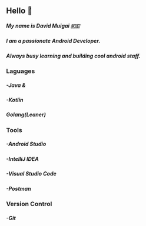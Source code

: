 ## Hello 👋

##### My name is **David Muigai** 🇰🇪
##### I am a passionate **Android Developer.**
##### Always busy learning and building cool android staff.

### **Laguages**
#####   -Java &
#####   -Kotlin
##### Golang(Leaner)

### **Tools**
##### -Android Studio
##### -IntelliJ IDEA
##### -Visual Studio Code
##### -Postman

### Version Control
##### -Git
